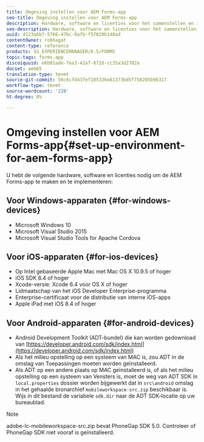 ```yaml
---
title: Omgeving instellen voor AEM Forms-app
seo-title: Omgeving instellen voor AEM Forms-app
description: Hardware, software en licenties voor het samenstellen en implementeren van de AEM Forms-app.
seo-description: Hardware, software en licenties voor het samenstellen en implementeren van de AEM Forms-app.
uuid: 4123a6b7-5766-476c-9afb-f57029b148ad
contentOwner: robhagat
content-type: reference
products: SG_EXPERIENCEMANAGER/6.5/FORMS
topic-tags: forms-app
discoiquuid: e6b01ade-7ea3-42a7-872d-cc35a3d2782a
docset: aem65
translation-type: tm+mt
source-git-commit: 56c6cfd437ef185336e81373bd5f758205b96317
workflow-type: tm+mt
source-wordcount: '228'
ht-degree: 0%

---
```



# Omgeving instellen voor AEM Forms-app{#set-up-environment-for-aem-forms-app}

U hebt de volgende hardware, software en licenties nodig om de AEM Forms-app te maken en te implementeren:

## Voor Windows-apparaten {#for-windows-devices}

* Microsoft Windows 10
* Microsoft Visual Studio 2015
* Microsoft Visual Studio Tools for Apache Cordova

## Voor iOS-apparaten {#for-ios-devices}

* Op Intel gebaseerde Apple Mac met Mac OS X 10.9.5 of hoger
* iOS SDK 8.4 of hoger
* Xcode-versie: Xcode 6.4 voor OS X of hoger
* Lidmaatschap van het iOS Developer Enterprise-programma
* Enterprise-certificaat voor de distributie van interne iOS-apps
* Apple iPad met iOS 8.4 of hoger

## Voor Android-apparaten {#for-android-devices}

* Android Development Toolkit (ADT-bundel) die kan worden gedownload van [https://developer.android.com/sdk/index.html](https://developer.android.com/sdk/index.html)
* Als het milieu opstelling op een systeem van MAC is, zou ADT in de omslag van Toepassingen moeten worden geïnstalleerd.
* Als ADT op een andere plaats op MAC geïnstalleerd is, of als het milieu opstelling op een systeem van Vensters is, moet de weg van ADT SDK in `local.properties` dossier worden bijgewerkt dat in `src\android` omslag in het gehaalde bronarchief `mobileworkspace-src.zip` beschikbaar is. Wijs in dit bestand de variabele `sdk.dir` naar de ADT SDK-locatie op uw bureaublad.

>[!NOTE]
>
>adobe-lc-mobileworkspace-src.zip bevat PhoneGap SDK 5.0. Controleer of PhoneGap SDK niet vooraf is geïnstalleerd.
